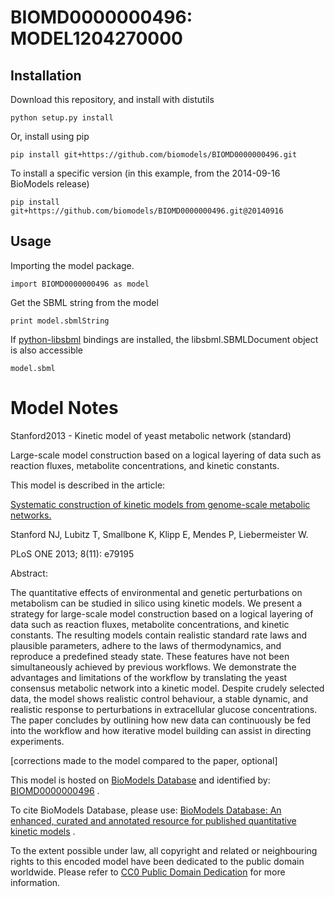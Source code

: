 # BIOMD0000000496: MODEL1204270000

## Installation

Download this repository, and install with distutils

`python setup.py install`

Or, install using pip

`pip install git+https://github.com/biomodels/BIOMD0000000496.git`

To install a specific version (in this example, from the 2014-09-16 BioModels release)

`pip install git+https://github.com/biomodels/BIOMD0000000496.git@20140916`

## Usage

Importing the model package.

`import BIOMD0000000496 as model`

Get the SBML string from the model

`print model.sbmlString`

If [python-libsbml](https://pypi.python.org/pypi/python-libsbml) bindings are
installed, the libsbml.SBMLDocument object is also accessible

`model.sbml`


# Model Notes


Stanford2013 - Kinetic model of yeast metabolic network (standard)

Large-scale model construction based on a logical layering of data such as
reaction fluxes, metabolite concentrations, and kinetic constants.

This model is described in the article:

[Systematic construction of kinetic models from genome-scale metabolic
networks.](http://identifiers.org/pubmed/24324546)

Stanford NJ, Lubitz T, Smallbone K, Klipp E, Mendes P, Liebermeister W.

PLoS ONE 2013; 8(11): e79195

Abstract:

The quantitative effects of environmental and genetic perturbations on
metabolism can be studied in silico using kinetic models. We present a
strategy for large-scale model construction based on a logical layering of
data such as reaction fluxes, metabolite concentrations, and kinetic
constants. The resulting models contain realistic standard rate laws and
plausible parameters, adhere to the laws of thermodynamics, and reproduce a
predefined steady state. These features have not been simultaneously achieved
by previous workflows. We demonstrate the advantages and limitations of the
workflow by translating the yeast consensus metabolic network into a kinetic
model. Despite crudely selected data, the model shows realistic control
behaviour, a stable dynamic, and realistic response to perturbations in
extracellular glucose concentrations. The paper concludes by outlining how new
data can continuously be fed into the workflow and how iterative model
building can assist in directing experiments.

[corrections made to the model compared to the paper, optional]

This model is hosted on [BioModels Database](http://www.ebi.ac.uk/biomodels/)
and identified by:
[BIOMD0000000496](http://identifiers.org/biomodels.db/BIOMD0000000496) .

To cite BioModels Database, please use: [BioModels Database: An enhanced,
curated and annotated resource for published quantitative kinetic
models](http://identifiers.org/pubmed/20587024) .

To the extent possible under law, all copyright and related or neighbouring
rights to this encoded model have been dedicated to the public domain
worldwide. Please refer to [CC0 Public Domain
Dedication](http://creativecommons.org/publicdomain/zero/1.0/) for more
information.


